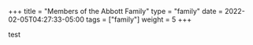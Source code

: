 +++
title = "Members of the Abbott Family"
type = "family"
date = 2022-02-05T04:27:33-05:00
tags = ["family"]
weight = 5
+++

test
